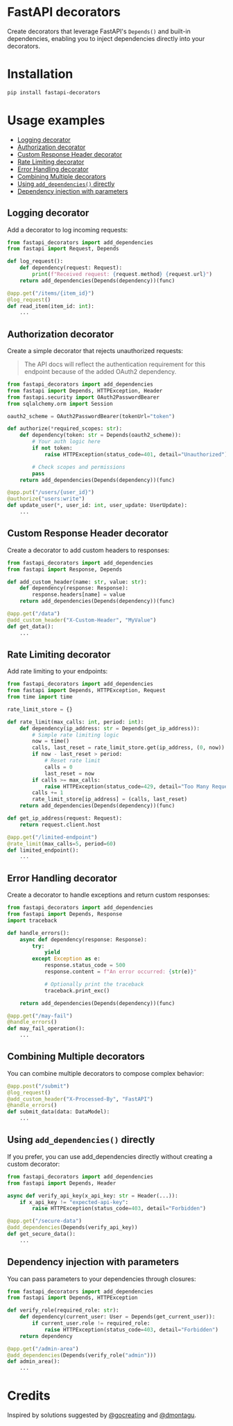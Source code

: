 # FastAPI decorators

Create decorators that leverage FastAPI's `Depends()` and built-in dependencies, enabling you to inject dependencies directly into your decorators.

# Installation
```bash
pip install fastapi-decorators
```

# Usage examples

- [Logging decorator](#logging-decorator)
- [Authorization decorator](#authorization-decorator)
- [Custom Response Header decorator](#custom-response-header-decorator)
- [Rate Limiting decorator](#rate-limiting-decorator)
- [Error Handling decorator](#error-handling-decorator)
- [Combining Multiple decorators](#combining-multiple-decorators)
- [Using `add_dependencies()` directly](#using-add_dependencies-directly)
- [Dependency injection with parameters](#dependency-injection-with-parameters)

## Logging decorator
Add a decorator to log incoming requests:

```python
from fastapi_decorators import add_dependencies
from fastapi import Request, Depends

def log_request():
    def dependency(request: Request):
        print(f"Received request: {request.method} {request.url}")
    return add_dependencies(Depends(dependency))(func)

@app.get("/items/{item_id}")
@log_request()
def read_item(item_id: int):
    ...

```

## Authorization decorator
Create a simple decorator that rejects unauthorized requests:
> The API docs will reflect the authentication requirement for this endpoint
> because of the added OAuth2 dependency.

```python
from fastapi_decorators import add_dependencies
from fastapi import Depends, HTTPException, Header
from fastapi.security import OAuth2PasswordBearer
from sqlalchemy.orm import Session

oauth2_scheme = OAuth2PasswordBearer(tokenUrl="token")

def authorize(*required_scopes: str):
    def dependency(token: str = Depends(oauth2_scheme)):
        # Your auth logic here
        if not token:
            raise HTTPException(status_code=401, detail="Unauthorized")

        # Check scopes and permissions
        pass
    return add_dependencies(Depends(dependency))(func)

@app.put("/users/{user_id}")
@authorize("users:write")
def update_user(*, user_id: int, user_update: UserUpdate):
    ...

```

## Custom Response Header decorator
Create a decorator to add custom headers to responses:

```python
from fastapi_decorators import add_dependencies
from fastapi import Response, Depends

def add_custom_header(name: str, value: str):
    def dependency(response: Response):
        response.headers[name] = value
    return add_dependencies(Depends(dependency))(func)

@app.get("/data")
@add_custom_header("X-Custom-Header", "MyValue")
def get_data():
    ...

```

## Rate Limiting decorator
Add rate limiting to your endpoints:

```python
from fastapi_decorators import add_dependencies
from fastapi import Depends, HTTPException, Request
from time import time

rate_limit_store = {}

def rate_limit(max_calls: int, period: int):
    def dependency(ip_address: str = Depends(get_ip_address)):
        # Simple rate limiting logic
        now = time()
        calls, last_reset = rate_limit_store.get(ip_address, (0, now))
        if now - last_reset > period:
            # Reset rate limit
            calls = 0
            last_reset = now
        if calls >= max_calls:
            raise HTTPException(status_code=429, detail="Too Many Requests")
        calls += 1
        rate_limit_store[ip_address] = (calls, last_reset)
    return add_dependencies(Depends(dependency))(func)

def get_ip_address(request: Request):
    return request.client.host

@app.get("/limited-endpoint")
@rate_limit(max_calls=5, period=60)
def limited_endpoint():
    ...

```

## Error Handling decorator
Create a decorator to handle exceptions and return custom responses:

```python
from fastapi_decorators import add_dependencies
from fastapi import Depends, Response
import traceback

def handle_errors():
    async def dependency(response: Response):
        try:
            yield
        except Exception as e:
            response.status_code = 500
            response.content = f"An error occurred: {str(e)}"

            # Optionally print the traceback
            traceback.print_exc()

    return add_dependencies(Depends(dependency))(func)

@app.get("/may-fail")
@handle_errors()
def may_fail_operation():
    ...

```

## Combining Multiple decorators
You can combine multiple decorators to compose complex behavior:

```python
@app.post("/submit")
@log_request()
@add_custom_header("X-Processed-By", "FastAPI")
@handle_errors()
def submit_data(data: DataModel):
    ...

```

## Using `add_dependencies()` directly
If you prefer, you can use add_dependencies directly without creating a custom decorator:

```python
from fastapi_decorators import add_dependencies
from fastapi import Depends, Header

async def verify_api_key(x_api_key: str = Header(...)):
    if x_api_key != "expected-api-key":
        raise HTTPException(status_code=403, detail="Forbidden")

@app.get("/secure-data")
@add_dependencies(Depends(verify_api_key))
def get_secure_data():
    ...

```

## Dependency injection with parameters
You can pass parameters to your dependencies through closures:

```python
from fastapi_decorators import add_dependencies
from fastapi import Depends, HTTPException

def verify_role(required_role: str):
    def dependency(current_user: User = Depends(get_current_user)):
        if current_user.role != required_role:
            raise HTTPException(status_code=403, detail="Forbidden")
    return dependency

@app.get("/admin-area")
@add_dependencies(Depends(verify_role("admin")))
def admin_area():
    ...

```

# Credits
Inspired by solutions suggested by [@gocreating](https://github.com/gocreating) and [@dmontagu](https://github.com/dmontagu).
